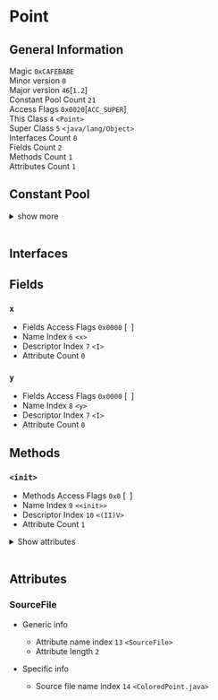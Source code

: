 # **Point**

## **General Information**
Magic `0xCAFEBABE`  
Minor version `0`  
Major version `46`[`1.2`]  
Constant Pool Count `21`  
Access Flags `0x0020`[` ACC_SUPER `]  
This Class `4` `<Point>`  
Super Class `5` `<java/lang/Object>`  
Interfaces Count `0`  
Fields Count `2`  
Methods Count `1`  
Attributes Count `1`

## **Constant Pool**  

<details>
<summary>show more</summary>  
<hr>

### [1] *CONSTANT_Methodref_info*
- Class Index `5`
- Name And Type Index `15`

### [2] *CONSTANT_Fieldref_info*
- Class Index `4`
- Class Name `<Point>`
- Name And Type Index `16`
- Name And Type `<x:I>`

### [3] *CONSTANT_Fieldref_info*
- Class Index `4`
- Class Name `<Point>`
- Name And Type Index `17`
- Name And Type `<y:I>`

### [4] *CONSTANT_Class_info*
- Name Index `18`
- Class Name `<Point>`

### [5] *CONSTANT_Class_info*
- Name Index `19`
- Class Name `<java/lang/Object>`

### [6] *CONSTANT_Utf8_info*
- Length `1`
- Bytes [ `x`]

### [7] *CONSTANT_Utf8_info*
- Length `1`
- Bytes [ `I`]

### [8] *CONSTANT_Utf8_info*
- Length `1`
- Bytes [ `y`]

### [9] *CONSTANT_Utf8_info*
- Length `6`
- Bytes [ `<init>`]

### [10] *CONSTANT_Utf8_info*
- Length `5`
- Bytes [ `(II)V`]

### [11] *CONSTANT_Utf8_info*
- Length `4`
- Bytes [ `Code`]

### [12] *CONSTANT_Utf8_info*
- Length `15`
- Bytes [ `LineNumberTable`]

### [13] *CONSTANT_Utf8_info*
- Length `10`
- Bytes [ `SourceFile`]

### [14] *CONSTANT_Utf8_info*
- Length `17`
- Bytes [ `ColoredPoint.java`]

### [15] *CONSTANT_Name_and_type*
- Name Index `9`
- Descriptor Index `20`

### [16] *CONSTANT_Name_and_type*
- Name Index `6`
- Descriptor Index `7`

### [17] *CONSTANT_Name_and_type*
- Name Index `8`
- Descriptor Index `7`

### [18] *CONSTANT_Utf8_info*
- Length `5`
- Bytes [ `Point`]

### [19] *CONSTANT_Utf8_info*
- Length `16`
- Bytes [ `java/lang/Object`]

### [20] *CONSTANT_Utf8_info*
- Length `3`
- Bytes [ `()V`]

</details>  
<br>

## **Interfaces**


## **Fields**
### `x` 
- Fields Access Flags `0x0000`
[` `]
- Name Index `6` `<x>`
- Descriptor Index `7` `<I>`
- Attribute Count `0`
### `y` 
- Fields Access Flags `0x0000`
[` `]
- Name Index `8` `<y>`
- Descriptor Index `7` `<I>`
- Attribute Count `0`

## **Methods**
### `<init>` 
- Methods Access Flags `0x0` [` `]
- Name Index `9` `<<init>>`
- Descriptor Index `10` `<(II)V>`
- Attribute Count `1`
<details><summary>Show attributes</summary>

### Code
- Generic info 
  - Attribute name index `11` `<Code>`
  - Attribute length `39`

- Specific info
  - Maximum stack size `2`
  - Maximum local variables `3`
  - Code length `15`
  - TODO PRINT BYTECODES
</details><br>


## **Attributes**
### SourceFile
- Generic info 
  - Attribute name index `13` `<SourceFile>`
  - Attribute length `2`

- Specific info
  - Source file name index `14` `<ColoredPoint.java>`

